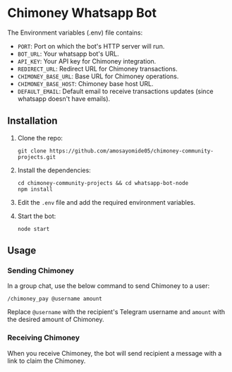 # Chimoney Whatsapp Bot


The Environment variables (.env) file contains:

- `PORT`: Port on which the bot's HTTP server will run.
- `BOT_URL`: Your whatsapp bot's URL.
- `API_KEY`: Your API key for Chimoney integration.
- `REDIRECT_URL`: Redirect URL for Chimoney transactions.
- `CHIMONEY_BASE_URL`: Base URL for Chimoney operations.
- `CHIMONEY_BASE_HOST`: Chimoney base host URL.
- `DEFAULT_EMAIL`: Default email to receive transactions updates (since whatsapp doesn't have emails).

## Installation

1. Clone the repo:

   ```shell
   git clone https://github.com/amosayomide05/chimoney-community-projects.git
   ```

2. Install the dependencies:

   ```shell
   cd chimoney-community-projects && cd whatsapp-bot-node
   npm install
   ```

3. Edit the `.env` file and add the required environment variables.

4. Start the bot:

   ```shell
   node start
   ```

## Usage


### Sending Chimoney

In a group chat, use the below command to send Chimoney to a user:

```
/chimoney_pay @username amount
```

Replace `@username` with the recipient's Telegram username and `amount` with the desired amount of Chimoney.

### Receiving Chimoney

When you receive Chimoney, the bot will send recipient a message with a link to claim the Chimoney.
